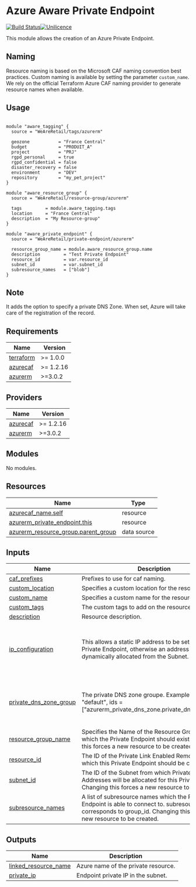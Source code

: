 # Azure Aware Private Endpoint

[![Build Status](https://dev.azure.com/weareretail/Tooling/_apis/build/status/mod_azu_private_endpoint?repoName=mod_azu_private_endpoint&branchName=master)](https://dev.azure.com/weareretail/Tooling/_build/latest?definitionId=2&repoName=mod_azu_private_endpoint&branchName=master)[![Unilicence](https://img.shields.io/badge/licence-The%20Unilicence-green)](LICENCE)

This module allows the creation of an Azure Private Endpoint.

## Naming

Resource naming is based on the Microsoft CAF naming convention best practices. Custom naming is available by setting the parameter `custom_name`. We rely on the official Terraform Azure CAF naming provider to generate resource names when available.

## Usage

```hcl

module "aware_tagging" {
  source = "WeAreRetail/tags/azurerm"

  geozone           = "France Central"
  budget            = "PRODUIT_A"
  project           = "PRJ"
  rgpd_personal     = true
  rgpd_confidential = false
  disaster_recovery = false
  environment       = "DEV"
  repository        = "my_pet_project"
}

module "aware_resource_group" {
  source = "WeAreRetail/resource-group/azurerm"

  tags         = module.aware_tagging.tags
  location     = "France Central"
  description  = "My Resource-group"
}

module "aware_private_endpoint" {
  source = "WeAreRetail/private-endpoint/azurerm"

  resource_group_name = module.aware_resource_group.name
  description         = "Test Private Endpoint"
  resource_id         = var.resource_id
  subnet_id           = var.subnet_id
  subresource_names   = ["blob"]
}

```

## Note

It adds the option to specify a private DNS Zone. When set, Azure will take care of the registration of the record.

<!-- BEGIN_TF_DOCS -->
## Requirements

| Name | Version |
|------|---------|
| <a name="requirement_terraform"></a> [terraform](#requirement\_terraform) | >= 1.0.0 |
| <a name="requirement_azurecaf"></a> [azurecaf](#requirement\_azurecaf) | >= 1.2.16 |
| <a name="requirement_azurerm"></a> [azurerm](#requirement\_azurerm) | >=3.0.2 |

## Providers

| Name | Version |
|------|---------|
| <a name="provider_azurecaf"></a> [azurecaf](#provider\_azurecaf) | >= 1.2.16 |
| <a name="provider_azurerm"></a> [azurerm](#provider\_azurerm) | >=3.0.2 |

## Modules

No modules.

## Resources

| Name | Type |
|------|------|
| [azurecaf_name.self](https://registry.terraform.io/providers/aztfmod/azurecaf/latest/docs/resources/name) | resource |
| [azurerm_private_endpoint.this](https://registry.terraform.io/providers/hashicorp/azurerm/latest/docs/resources/private_endpoint) | resource |
| [azurerm_resource_group.parent_group](https://registry.terraform.io/providers/hashicorp/azurerm/latest/docs/data-sources/resource_group) | data source |

## Inputs

| Name | Description | Type | Default | Required |
|------|-------------|------|---------|:--------:|
| <a name="input_caf_prefixes"></a> [caf\_prefixes](#input\_caf\_prefixes) | Prefixes to use for caf naming. | `list(string)` | `[]` | no |
| <a name="input_custom_location"></a> [custom\_location](#input\_custom\_location) | Specifies a custom location for the resource. | `string` | `""` | no |
| <a name="input_custom_name"></a> [custom\_name](#input\_custom\_name) | Specifies a custom name for the resource. | `string` | `""` | no |
| <a name="input_custom_tags"></a> [custom\_tags](#input\_custom\_tags) | The custom tags to add on the resource. | `map(string)` | `{}` | no |
| <a name="input_description"></a> [description](#input\_description) | Resource description. | `string` | `""` | no |
| <a name="input_ip_configuration"></a> [ip\_configuration](#input\_ip\_configuration) | This allows a static IP address to be set for this Private Endpoint, otherwise an address is dynamically allocated from the Subnet. | <pre>object({<br/>    name               = string<br/>    private_ip_address = string<br/>    subresource_name   = string<br/>    member_name        = string<br/>  })</pre> | `null` | no |
| <a name="input_private_dns_zone_group"></a> [private\_dns\_zone\_group](#input\_private\_dns\_zone\_group) | The private DNS zone groupe. Example {name = "default", ids = ["azurerm\_private\_dns\_zone.private\_dns\_zones.id"]} | <pre>list(<br/>    object({<br/>      name = string<br/>      ids  = list(string)<br/>    })<br/>  )</pre> | `null` | no |
| <a name="input_resource_group_name"></a> [resource\_group\_name](#input\_resource\_group\_name) | Specifies the Name of the Resource Group within which the Private Endpoint should exist. Changing this forces a new resource to be created. | `string` | n/a | yes |
| <a name="input_resource_id"></a> [resource\_id](#input\_resource\_id) | The ID of the Private Link Enabled Remote Resource which this Private Endpoint should be connected to. | `string` | n/a | yes |
| <a name="input_subnet_id"></a> [subnet\_id](#input\_subnet\_id) | The ID of the Subnet from which Private IP Addresses will be allocated for this Private Endpoint. Changing this forces a new resource to be created. | `string` | n/a | yes |
| <a name="input_subresource_names"></a> [subresource\_names](#input\_subresource\_names) | A list of subresource names which the Private Endpoint is able to connect to. subresource\_names corresponds to group\_id. Changing this forces a new resource to be created. | `list(string)` | n/a | yes |

## Outputs

| Name | Description |
|------|-------------|
| <a name="output_linked_resource_name"></a> [linked\_resource\_name](#output\_linked\_resource\_name) | Azure name of the private resource. |
| <a name="output_private_ip"></a> [private\_ip](#output\_private\_ip) | Endpoint private IP in the subnet. |
<!-- END_TF_DOCS -->
